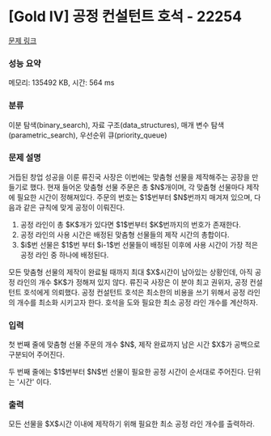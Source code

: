 # [Gold IV] 공정 컨설턴트 호석 - 22254 

[문제 링크](https://www.acmicpc.net/problem/22254) 

### 성능 요약

메모리: 135492 KB, 시간: 564 ms

### 분류

이분 탐색(binary_search), 자료 구조(data_structures), 매개 변수 탐색(parametric_search), 우선순위 큐(priority_queue)

### 문제 설명

<p>거듭된 창업 성공을 이룬 류진국 사장은 이번에는 맞춤형 선물을 제작해주는 공장을 만들기로 했다. 현재 들어온 맞춤형 선물 주문은 총 $N$개이며, 각 맞춤형 선물마다 제작에 필요한 시간이 정해져있다. 주문의 번호는 $1$번부터 $N$번까지 매겨져 있으며, 다음과 같은 규칙에 맞게 공정이 이뤄진다.</p>

<ol>
	<li>공정 라인이 총 $K$개가 있다면 $1$번부터 $K$번까지의 번호가 존재한다.</li>
	<li>공정 라인의 사용 시간은 배정된 맞춤형 선물들의 제작 시간의 총합이다.</li>
	<li>$i$번 선물은 $1$번 부터 $i-1$번 선물들이 배정된 이후에 사용 시간이 가장 적은 공정 라인 중 하나에 배정된다.</li>
</ol>

<p>모든 맞춤형 선물의 제작이 완료될 때까지 최대 $X$시간이 남아있는 상황인데, 아직 공정 라인의 개수 $K$가 정해져 있지 않다. 류진국 사장은 이 분야 최고 권위자, 공정 컨설턴트 호석에게 의뢰했다. 공정 컨설턴트 호석은 최소한의 비용을 쓰기 위해서 공정 라인의 개수를 최소화 시키고자 한다. 호석을 도와 필요한 최소 공정 라인 개수를 계산하자.</p>

### 입력 

 <p>첫 번째 줄에 맞춤형 선물 주문의 개수 $N$, 제작 완료까지 남은 시간 $X$가 공백으로 구분되어 주어진다.</p>

<p>두 번째 줄에는 $1$번부터 $N$번 선물이 필요한 공정 시간이 순서대로 주어진다. 단위는 '시간' 이다.</p>

### 출력 

 <p>모든 선물을 $X$시간 이내에 제작하기 위해 필요한 최소 공정 라인 개수를 출력하라.</p>

